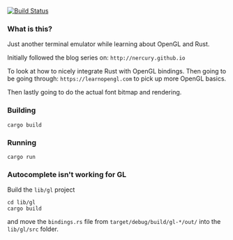 [![Build Status](https://travis-ci.org/KristonCosta/verbose-adventure.svg?branch=master)](https://travis-ci.org/KristonCosta/verbose-adventure)

### What is this?
Just another terminal emulator while learning about OpenGL and Rust.

Initially followed the blog series on: 
`http://nercury.github.io`

To look at how to nicely integrate Rust with OpenGL bindings.
Then going to be going through: 
`https://learnopengl.com` to pick up more OpenGL basics. 

Then lastly going to do the actual font bitmap and rendering.

### Building 

```shell script
cargo build 
```

### Running 

```shell script
cargo run
```

### Autocomplete isn't working for GL
Build the `lib/gl` project
```shell script
cd lib/gl
cargo build
``` 
and move the `bindings.rs` file from `target/debug/build/gl-*/out/` into the `lib/gl/src` folder.